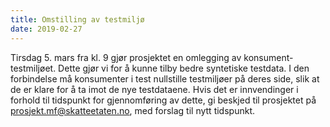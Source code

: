 ```yaml
---
title: Omstilling av testmiljø
date: 2019-02-27
---
```


Tirsdag 5. mars fra kl. 9 gjør prosjektet en omlegging av konsument-testmiljøet. Dette gjør vi for å kunne tilby bedre syntetiske testdata.
I den forbindelse må konsumenter i test nullstille testmiljøer på deres side, slik at de er klare for å ta imot de nye testdataene.
Hvis det er innvendinger i forhold til tidspunkt for gjennomføring av dette, gi beskjed til prosjektet på prosjekt.mf@skatteetaten.no, med forslag til nytt tidspunkt.
